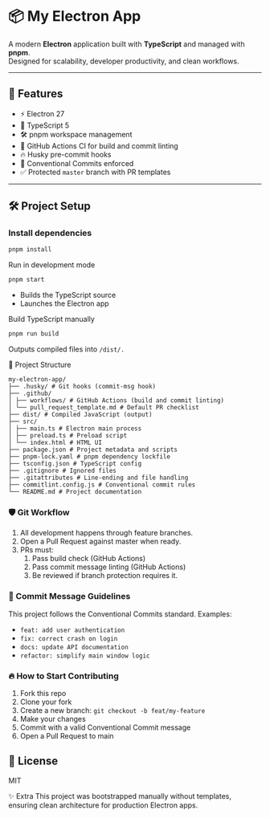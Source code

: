 # 📦 My Electron App

A modern **Electron** application built with **TypeScript** and managed with **pnpm**.  
Designed for scalability, developer productivity, and clean workflows.

---

## 🚀 Features

- ⚡ Electron 27
- 🧹 TypeScript 5
- 🛠 pnpm workspace management
- 🧪 GitHub Actions CI for build and commit linting
- 🔥 Husky pre-commit hooks
- 📝 Conventional Commits enforced
- ✅ Protected `master` branch with PR templates

---

## 🛠 Project Setup

### Install dependencies

```bash
pnpm install
```

Run in development mode

```bash
pnpm start
```

- Builds the TypeScript source
- Launches the Electron app

Build TypeScript manually

```bash
pnpm run build
```

Outputs compiled files into `/dist/.`

📂 Project Structure

```
my-electron-app/
├── .husky/ # Git hooks (commit-msg hook)
├── .github/                    
│ ├── workflows/ # GitHub Actions (build and commit linting)
│ └── pull_request_template.md # Default PR checklist
├── dist/ # Compiled JavaScript (output)
├── src/                         
│ ├── main.ts # Electron main process
│ ├── preload.ts # Preload script
│ └── index.html # HTML UI
├── package.json # Project metadata and scripts
├── pnpm-lock.yaml # pnpm dependency lockfile
├── tsconfig.json # TypeScript config
├── .gitignore # Ignored files
├── .gitattributes # Line-ending and file handling
├── commitlint.config.js # Conventional commit rules
└── README.md # Project documentation
```

### 🛡 Git Workflow

1. All development happens through feature branches.
2. Open a Pull Request against master when ready.
3. PRs must:
    1. Pass build check (GitHub Actions)
    2. Pass commit message linting (GitHub Actions)
    3. Be reviewed if branch protection requires it.

### 📝 Commit Message Guidelines

This project follows the Conventional Commits standard.
Examples:

- `feat: add user authentication`
- `fix: correct crash on login`
- `docs: update API documentation`
- `refactor: simplify main window logic`

### 🔥 How to Start Contributing

1. Fork this repo
2. Clone your fork
3. Create a new branch:
   `git checkout -b feat/my-feature`
4. Make your changes
5. Commit with a valid Conventional Commit message
6. Open a Pull Request to main

## 📜 License

MIT

✨ Extra
This project was bootstrapped manually without templates, ensuring clean architecture for production Electron apps.